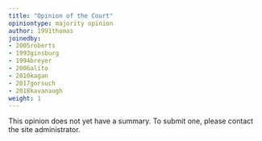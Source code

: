 ```yaml
---
title: "Opinion of the Court"
opiniontype: majority opinion
author: 1991thomas
joinedby:
- 2005roberts
- 1993ginsburg
- 1994breyer
- 2006alito
- 2010kagan
- 2017gorsuch
- 2018kavanaugh
weight: 1
---
```

This opinion does not yet have a summary. To submit one, please contact the site administrator.